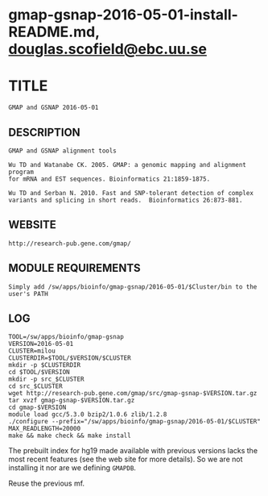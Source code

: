 # gmap-gsnap-2016-05-01-install-README.md, douglas.scofield@ebc.uu.se

TITLE
=====

    GMAP and GSNAP 2016-05-01

DESCRIPTION
-----------

    GMAP and GSNAP alignment tools

    Wu TD and Watanabe CK. 2005. GMAP: a genomic mapping and alignment program 
    for mRNA and EST sequences. Bioinformatics 21:1859-1875.

    Wu TD and Serban N. 2010. Fast and SNP-tolerant detection of complex 
    variants and splicing in short reads.  Bioinformatics 26:873-881.

WEBSITE
-------

    http://research-pub.gene.com/gmap/

MODULE REQUIREMENTS
-------------------

    Simply add /sw/apps/bioinfo/gmap-gsnap/2016-05-01/$Cluster/bin to the user's PATH

LOG
---

    TOOL=/sw/apps/bioinfo/gmap-gsnap
    VERSION=2016-05-01
    CLUSTER=milou
    CLUSTERDIR=$TOOL/$VERSION/$CLUSTER
    mkdir -p $CLUSTERDIR
    cd $TOOL/$VERSION
    mkdir -p src_$CLUSTER
    cd src_$CLUSTER
    wget http://research-pub.gene.com/gmap/src/gmap-gsnap-$VERSION.tar.gz
    tar xvzf gmap-gsnap-$VERSION.tar.gz
    cd gmap-$VERSION
    module load gcc/5.3.0 bzip2/1.0.6 zlib/1.2.8
    ./configure --prefix="/sw/apps/bioinfo/gmap-gsnap/2016-05-01/$CLUSTER" MAX_READLENGTH=20000
    make && make check && make install

The prebuilt index for hg19 made available with previous versions lacks the
most recent features (see the web site for more details).  So we are not
installing it nor are we defining `GMAPDB`.

Reuse the previous mf.
